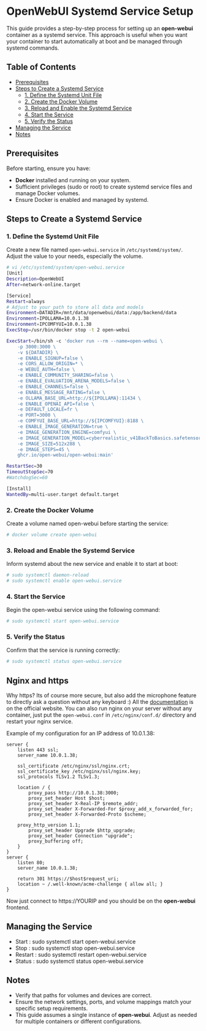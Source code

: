 # OpenWebUI Systemd Service Setup

This guide provides a step-by-step process for setting up an **open-webui** container as a systemd service. This approach is useful when you want your container to start automatically at boot and be managed through systemd commands.

## Table of Contents

- [Prerequisites](#prerequisites)
- [Steps to Create a Systemd Service](#steps-to-create-a-systemd-service)
  - [1. Define the Systemd Unit File](#1-define-the-systemd-unit-file)
  - [2. Create the Docker Volume](#2-create-the-docker-volume)
  - [3. Reload and Enable the Systemd Service](#3-reload-and-enable-the-systemd-service)
  - [4. Start the Service](#4-start-the-service)
  - [5. Verify the Status](#5-verify-the-status)
- [Managing the Service](#managing-the-service)
- [Notes](#notes)

## Prerequisites

Before starting, ensure you have:

- **Docker** installed and running on your system.
- Sufficient privileges (sudo or root) to create systemd service files and manage Docker volumes.
- Ensure Docker is enabled and managed by systemd.

## Steps to Create a Systemd Service

### 1. Define the Systemd Unit File

Create a new file named `open-webui.service` in `/etc/systemd/system/`. Adjust the value to your needs, especially the volume.

```bash
# vi /etc/systemd/system/open-webui.service
[Unit]
Description=OpenWebUI
After=network-online.target

[Service]
Restart=always
# Adjust to your path to store all data and models
Environment=DATADIR=/mnt/data/openwebui/data:/app/backend/data
Environment=IPOLLAMA=10.0.1.38
Environment=IPCOMFYUI=10.0.1.38
ExecStop=/usr/bin/docker stop -t 2 open-webui

ExecStart=/bin/sh -c 'docker run --rm --name=open-webui \
    -p 3000:3000 \
    -v ${DATADIR} \
    -e ENABLE_SIGNUP=false \
    -e CORS_ALLOW_ORIGIN=* \
    -e WEBUI_AUTH=false \
    -e ENABLE_COMMUNITY_SHARING=false \
    -e ENABLE_EVALUATION_ARENA_MODELS=false \
    -e ENABLE_CHANNELS=false \
    -e ENABLE_MESSAGE_RATING=false \
    -e OLLAMA_BASE_URL=http://${IPOLLAMA}:11434 \
    -e ENABLE_OPENAI_API=false \
    -e DEFAULT_LOCALE=fr \
    -e PORT=3000 \
    -e COMFYUI_BASE_URL=http://${IPCOMFYUI}:8188 \
    -e ENABLE_IMAGE_GENERATION=true \
    -e IMAGE_GENERATION_ENGINE=comfyui \
    -e IMAGE_GENERATION_MODEL=cyberrealistic_v41BackToBasics.safetensors \
    -e IMAGE_SIZE=512x288 \
    -e IMAGE_STEPS=45 \
    ghcr.io/open-webui/open-webui:main'

RestartSec=30
TimeoutStopSec=70
#WatchdogSec=60

[Install]
WantedBy=multi-user.target default.target
```

### 2. Create the Docker Volume 

Create a volume named open-webui before starting the service: 
```bash
# docker volume create open-webui
```
 
### 3. Reload and Enable the Systemd Service 

Inform systemd about the new service and enable it to start at boot: 
```bash
# sudo systemctl daemon-reload
# sudo systemctl enable open-webui.service
```
 
### 4. Start the Service 

Begin the open-webui service using the following command: 
```bash
# sudo systemctl start open-webui.service
```
 
### 5. Verify the Status 

Confirm that the service is running correctly: 
```bash
# sudo systemctl status open-webui.service
```

## Nginx and https

Why https? Its of course more secure, but also add the microphone feature to directly ask a question without any keyboard :)
All the [documentation](https://docs.openwebui.com/tutorials/integrations/https-nginx/) is on the official website. You can also run nginx on your server without any container, just put the `open-webui.conf` in `/etc/nginx/conf.d/` directory and restart your nginx service.

Example of my configuration for an IP address of 10.0.1.38:
```configuration
server {
    listen 443 ssl;
    server_name 10.0.1.38;

    ssl_certificate /etc/nginx/ssl/nginx.crt;
    ssl_certificate_key /etc/nginx/ssl/nginx.key;
    ssl_protocols TLSv1.2 TLSv1.3;

    location / {
        proxy_pass http://10.0.1.38:3000;
        proxy_set_header Host $host;
        proxy_set_header X-Real-IP $remote_addr;
        proxy_set_header X-Forwarded-For $proxy_add_x_forwarded_for;
        proxy_set_header X-Forwarded-Proto $scheme;

	proxy_http_version 1.1;
        proxy_set_header Upgrade $http_upgrade;
        proxy_set_header Connection "upgrade";
        proxy_buffering off;
    }
}
server {
    listen 80;
    server_name 10.0.1.38;

    return 301 https://$host$request_uri;
    location ~ /.well-known/acme-challenge { allow all; }
}
```

Now just connect to https://YOURIP and you should be on the **open-webui** frontend.

## Managing the Service

- Start : sudo systemctl start open-webui.service
- Stop : sudo systemctl stop open-webui.service
- Restart : sudo systemctl restart open-webui.service
- Status : sudo systemctl status open-webui.service
     

## Notes 

- Verify that paths for volumes and devices are correct.
- Ensure the network settings, ports, and volume mappings match your specific setup requirements.
- This guide assumes a single instance of **open-webui**. Adjust as needed for multiple containers or different configurations.
